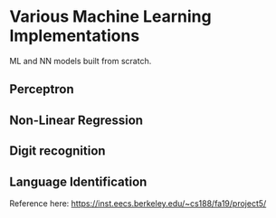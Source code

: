 # Various Machine Learning Implementations

ML and NN models built from scratch.

## Perceptron

## Non-Linear Regression

## Digit recognition

## Language Identification


Reference here: https://inst.eecs.berkeley.edu/~cs188/fa19/project5/

